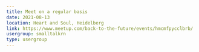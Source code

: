 ```yaml
---
title: Meet on a regular basis
date: 2021-08-13
location: Heart and Soul, Heidelberg
link: https://www.meetup.com/back-to-the-future/events/hmcmfpycclbrb/
usergroup: smalltalkrn
type: usergroup
---
```

